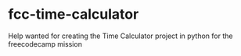 # fcc-time-calculator
Help wanted for creating the Time Calculator project in python for the freecodecamp mission

